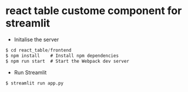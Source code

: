 # react table custome component for streamlit
- Initalise the server
``` javascript
$ cd react_table/frontend
$ npm install    # Install npm dependencies
$ npm run start  # Start the Webpack dev server
```

- Run Streamlit 
```python
$ streamlit run app.py
```